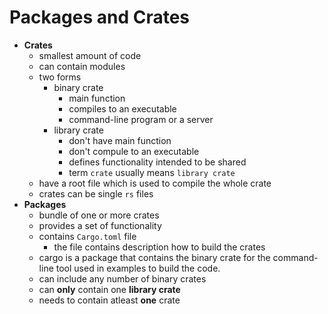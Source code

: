 # Packages and Crates

- **Crates**
  - smallest amount of code
  - can contain modules
  - two forms
    - binary crate
      - main function
      - compiles to an executable
      - command-line program or a server 
    - library crate
      - don't have main function
      - don't compule to an executable
      - defines functionality intended to be shared
      - term `crate` usually means `library crate` 
  - have a root file which is used to compile the whole crate
  - crates can be single `rs` files
- **Packages**
  - bundle of one or more crates
  - provides a set of functionality
  - contains `Cargo.toml` file
    - the file contains description how to build the crates
  - cargo is a package that contains the binary crate for the command-line tool used in examples to build the code.
  - can include any number of binary crates
  - can **only** contain one **library crate**
  - needs to contain atleast **one** crate